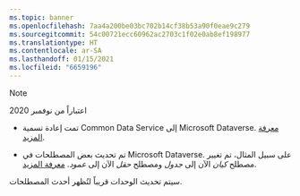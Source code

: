 ```yaml
---
ms.topic: banner
ms.openlocfilehash: 7aa4a200be03bc702b14cf38b53a90f0eae9c279
ms.sourcegitcommit: 54c00721ecc60962ac2703c1f02e0ab8ef198977
ms.translationtype: HT
ms.contentlocale: ar-SA
ms.lasthandoff: 01/15/2021
ms.locfileid: "6659196"
---
```

> [!NOTE]
> اعتباراً من نوفمبر 2020
> - تمت إعادة تسمية Common Data Service إلى Microsoft Dataverse. [معرفة المزيد](https://aka.ms/pauappblog/?azure-portal=true).
>
> - تم تحديث بعض المصطلحات في Microsoft Dataverse. على سبيل المثال، تم تغيير مصطلح *كيان* الآن إلى *جدول* ومصطلح *حقل* الآن إلى *عمود*. [معرفة المزيد](https://go.microsoft.com/fwlink/?linkid=2147247).
>
> سيتم تحديث الوحدات قريباً لتُظهر أحدث المصطلحات.
